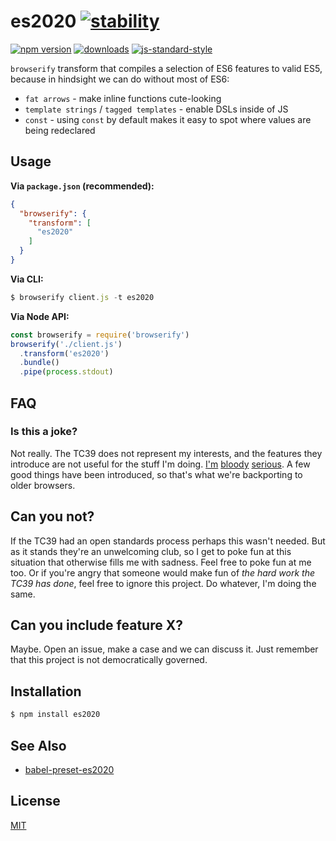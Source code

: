 # es2020 [![stability][0]][1]
[![npm version][2]][3] [![downloads][8]][9] [![js-standard-style][10]][11]

`browserify` transform that compiles a selection of ES6 features to valid ES5,
because in hindsight we can do without most of ES6:
- `fat arrows` - make inline functions cute-looking
- `template strings` / `tagged templates` - enable DSLs inside of JS
- `const` - using `const` by default makes it easy to spot where values are
  being redeclared

## Usage
__Via `package.json` (recommended):__
```json
{
  "browserify": {
    "transform": [
      "es2020"
    ]
  }
}
```

__Via CLI:__
```js
$ browserify client.js -t es2020
```

__Via Node API:__
```js
const browserify = require('browserify')
browserify('./client.js')
  .transform('es2020')
  .bundle()
  .pipe(process.stdout)
```

## FAQ
### Is this a joke?
Not really. The TC39 does not represent my interests, and the features they
introduce are not useful for the stuff I'm doing.
[I'm](https://github.com/whatwg/streams)
[bloody](https://docs.google.com/presentation/d/1H3E2ToJ8VHgZS8eS6bRv-vg5OksObj5wv6gyzJJwOK0/edit)
[serious](https://github.com/whatwg/loader). A few good things have been
introduced, so that's what we're backporting to older browsers.

## Can you not?
If the TC39 had an open standards process perhaps this wasn't needed. But as it
stands they're an unwelcoming club, so I get to poke fun at this situation that
otherwise fills me with sadness. Feel free to poke fun at me too. Or if you're
angry that someone would make fun of _the hard work the TC39 has done_, feel
free to ignore this project. Do whatever, I'm doing the same.

## Can you include feature X?
Maybe. Open an issue, make a case and we can discuss it. Just remember that this
project is not democratically governed.

## Installation
```sh
$ npm install es2020
```

## See Also
- [babel-preset-es2020](https://github.com/yoshuawuyts/babel-preset-es2020)

## License
[MIT](https://tldrlegal.com/license/mit-license)

[0]: https://img.shields.io/badge/stability-experimental-orange.svg?style=flat-square
[1]: https://nodejs.org/api/documentation.html#documentation_stability_index
[2]: https://img.shields.io/npm/v/es2020.svg?style=flat-square
[3]: https://npmjs.org/package/es2020
[4]: https://img.shields.io/travis/yoshuawuyts/es2020/master.svg?style=flat-square
[5]: https://travis-ci.org/yoshuawuyts/es2020
[6]: https://img.shields.io/codecov/c/github/yoshuawuyts/es2020/master.svg?style=flat-square
[7]: https://codecov.io/github/yoshuawuyts/es2020
[8]: http://img.shields.io/npm/dm/es2020.svg?style=flat-square
[9]: https://npmjs.org/package/es2020
[10]: https://img.shields.io/badge/code%20style-standard-brightgreen.svg?style=flat-square
[11]: https://github.com/feross/standard
